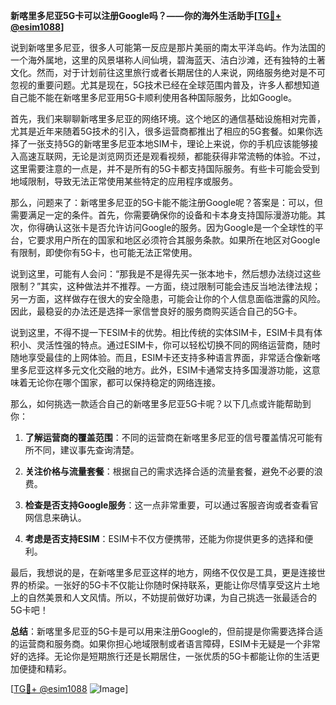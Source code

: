 **新喀里多尼亚5G卡可以注册Google吗？——你的海外生活助手[[TG💪+ @esim1088](https://t.me/s/esim1088)]**

说到新喀里多尼亚，很多人可能第一反应是那片美丽的南太平洋岛屿。作为法国的一个海外属地，这里的风景堪称人间仙境，碧海蓝天、洁白沙滩，还有独特的土著文化。然而，对于计划前往这里旅行或者长期居住的人来说，网络服务绝对是不可忽视的重要问题。尤其是现在，5G技术已经在全球范围内普及，许多人都想知道自己能不能在新喀里多尼亚用5G卡顺利使用各种国际服务，比如Google。

首先，我们来聊聊新喀里多尼亚的网络环境。这个地区的通信基础设施相对完善，尤其是近年来随着5G技术的引入，很多运营商都推出了相应的5G套餐。如果你选择了一张支持5G的新喀里多尼亚本地SIM卡，理论上来说，你的手机应该能够接入高速互联网，无论是浏览网页还是观看视频，都能获得非常流畅的体验。不过，这里需要注意的一点是，并不是所有的5G卡都支持国际服务。有些卡可能会受到地域限制，导致无法正常使用某些特定的应用程序或服务。

那么，问题来了：新喀里多尼亚的5G卡能不能注册Google呢？答案是：可以，但需要满足一定的条件。首先，你需要确保你的设备和卡本身支持国际漫游功能。其次，你得确认这张卡是否允许访问Google的服务。因为Google是一个全球性的平台，它要求用户所在的国家和地区必须符合其服务条款。如果所在地区对Google有限制，即使你有5G卡，也可能无法正常使用。

说到这里，可能有人会问：“那我是不是得先买一张本地卡，然后想办法绕过这些限制？”其实，这种做法并不推荐。一方面，绕过限制可能会违反当地法律法规；另一方面，这样做存在很大的安全隐患，可能会让你的个人信息面临泄露的风险。因此，最稳妥的办法还是选择一家信誉良好的服务商购买适合自己的5G卡。

说到这里，不得不提一下ESIM卡的优势。相比传统的实体SIM卡，ESIM卡具有体积小、灵活性强的特点。通过ESIM卡，你可以轻松切换不同的网络运营商，随时随地享受最佳的上网体验。而且，ESIM卡还支持多种语言界面，非常适合像新喀里多尼亚这样多元文化交融的地方。此外，ESIM卡通常支持多国漫游功能，这意味着无论你在哪个国家，都可以保持稳定的网络连接。

那么，如何挑选一款适合自己的新喀里多尼亚5G卡呢？以下几点或许能帮助到你：

1. **了解运营商的覆盖范围**：不同的运营商在新喀里多尼亚的信号覆盖情况可能有所不同，建议事先查询清楚。
   
2. **关注价格与流量套餐**：根据自己的需求选择合适的流量套餐，避免不必要的浪费。

3. **检查是否支持Google服务**：这一点非常重要，可以通过客服咨询或者查看官网信息来确认。

4. **考虑是否支持ESIM**：ESIM卡不仅方便携带，还能为你提供更多的选择和便利。

最后，我想说的是，在新喀里多尼亚这样的地方，网络不仅仅是工具，更是连接世界的桥梁。一张好的5G卡不仅能让你随时保持联系，更能让你尽情享受这片土地上的自然美景和人文风情。所以，不妨提前做好功课，为自己挑选一张最适合的5G卡吧！

**总结**：新喀里多尼亚的5G卡是可以用来注册Google的，但前提是你需要选择合适的运营商和服务商。如果你担心地域限制或者语言障碍，ESIM卡无疑是一个非常好的选择。无论你是短期旅行还是长期居住，一张优质的5G卡都能让你的生活更加便捷和精彩。

[[TG💪+ @esim1088](https://t.me/s/esim1088) ![Image](https://i.postimg.cc/4NQfJmqS/Snipaste-2025-05-13-00-14-12.png)]